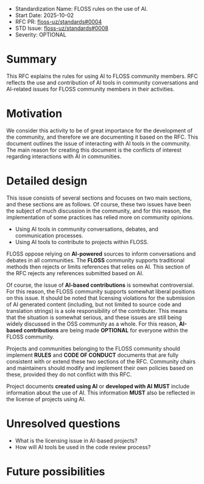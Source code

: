 - Standardization Name: FLOSS rules on the use of AI.
- Start Date: 2025-10-02
- RFC PR: [floss-uz/standards#0004](https://github.com/floss-uz/standards/pull/4)
- STD Issue: [floss-uz/standards#0008](https://github.com/floss-uz/standards/issues/8)
- Severity: OPTIONAL

# Summary

[summary]: #summary

This RFC explains the rules for using AI to FLOSS community members. RFC reflects the use and contribution of AI tools in community conversations and AI-related issues for FLOSS community members in their activities.

# Motivation

[motivation]: #motivation

We consider this activity to be of great importance for the development of the community, and therefore we are documenting it based on the RFC. This document outlines the issue of interacting with AI tools in the community. The main reason for creating this document is the conflicts of interest regarding interactions with AI in communities. 


# Detailed design

[detailed-design]: #detailed-design

This issue consists of several sections and focuses on two main sections, and these sections are as follows. Of course, these two issues have been the subject of much discussion in the community, and for this reason, the implementation of some practices has relied more on community opinions.

- Using AI tools in community conversations, debates, and communication processes.
- Using AI tools to contribute to projects within FLOSS. 

FLOSS oppose relying on **AI-powered** sources to inform conversations and debates in all communities. The **FLOSS** community supports traditional methods then rejects or limits references that relies on AI. This section of the RFC rejects any references submitted based on AI. 

Of course, the issue of **AI-based contributions** is somewhat controversial. For this reason, the FLOSS community supports somewhat liberal positions on this issue. It should be noted that licensing violations for the submission of AI generated content (including, but not limited to source code and translation strings) is a sole responsibility of the contributer. This means that the situation is somewhat serious, and these issues are still being widely discussed in the OSS community as a whole. For this reason, **AI-based contributions** are being made **OPTIONAL** for everyone within the FLOSS community.

Projects and communities belonging to the FLOSS community should implement **RULES** and **CODE OF CONDUCT** documents that are fully consistent with or extend these two sections of the RFC. Community chairs and maintainers should modify and implement their own policies based on these, provided they do not conflict with this RFC.

Project documents **created using AI** or **developed with AI** **MUST** include information about the use of  AI. This information **MUST** also be reflected in the license of projects using AI.  

# Unresolved questions

[unresolved-questions]: #unresolved-questions

- What is the licensing issue in AI-based projects?
- How will AI tools be used in the code review process?

# Future possibilities

[future-possibilities]: #future-possibilities
